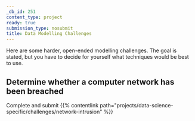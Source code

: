 ```yaml
---
_db_id: 251
content_type: project
ready: true
submission_type: nosubmit
title: Data Modelling Challenges
---
```


Here are some harder, open-ended modelling challenges. The goal is stated, but you have to decide
for yourself what techniques would be best to use.

## Determine whether a computer network has been breached

Complete and submit {{% contentlink path="projects/data-science-specific/challenges/network-intrusion" %}}